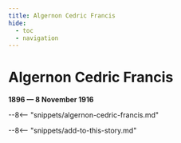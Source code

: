 ```yaml
---
title: Algernon Cedric Francis
hide:
  - toc
  - navigation 
---
```


# Algernon Cedric Francis

**1896 — 8 November 1916**

--8<-- "snippets/algernon-cedric-francis.md"

--8<-- "snippets/add-to-this-story.md"